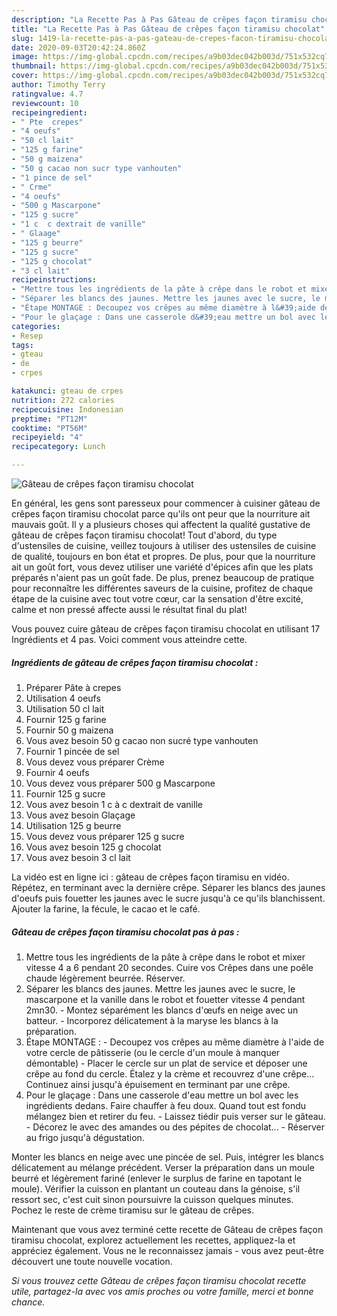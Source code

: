 ```yaml
---
description: "La Recette Pas à Pas Gâteau de crêpes façon tiramisu chocolat"
title: "La Recette Pas à Pas Gâteau de crêpes façon tiramisu chocolat"
slug: 1419-la-recette-pas-a-pas-gateau-de-crepes-facon-tiramisu-chocolat
date: 2020-09-03T20:42:24.860Z
image: https://img-global.cpcdn.com/recipes/a9b03dec042b003d/751x532cq70/gateau-de-crepes-facon-tiramisu-chocolat-photo-principale-de-la-recette.jpg
thumbnail: https://img-global.cpcdn.com/recipes/a9b03dec042b003d/751x532cq70/gateau-de-crepes-facon-tiramisu-chocolat-photo-principale-de-la-recette.jpg
cover: https://img-global.cpcdn.com/recipes/a9b03dec042b003d/751x532cq70/gateau-de-crepes-facon-tiramisu-chocolat-photo-principale-de-la-recette.jpg
author: Timothy Terry
ratingvalue: 4.7
reviewcount: 10
recipeingredient:
- " Pte  crepes"
- "4 oeufs"
- "50 cl lait"
- "125 g farine"
- "50 g maizena"
- "50 g cacao non sucr type vanhouten"
- "1 pince de sel"
- " Crme"
- "4 oeufs"
- "500 g Mascarpone"
- "125 g sucre"
- "1 c  c dextrait de vanille"
- " Glaage"
- "125 g beurre"
- "125 g sucre"
- "125 g chocolat"
- "3 cl lait"
recipeinstructions:
- "Mettre tous les ingrédients de la pâte à crêpe dans le robot et mixer vitesse 4 a 6 pendant 20 secondes. Cuire vos Crêpes dans une poêle chaude légèrement beurrée. Réserver."
- "Séparer les blancs des jaunes. Mettre les jaunes avec le sucre, le mascarpone et la vanille dans le robot et fouetter vitesse 4 pendant 2mn30. Montez séparément les blancs d&#39;œufs en neige avec un batteur. Incorporez délicatement à la maryse les blancs à la préparation."
- "Étape MONTAGE : Decoupez vos crêpes au même diamètre à l&#39;aide de votre cercle de pâtisserie (ou le cercle d&#39;un moule à manquer démontable) Placer le cercle sur un plat de service et déposer une crêpe au fond du cercle. Étalez y la crème et recouvrez d&#39;une crêpe... Continuez ainsi jusqu&#39;à épuisement en terminant par une crêpe."
- "Pour le glaçage : Dans une casserole d&#39;eau mettre un bol avec les ingrédients dedans. Faire chauffer à feu doux. Quand tout est fondu mélangez bien et retirer du feu. Laissez tiédir puis verser sur le gâteau. Décorez le avec des amandes ou des pépites de chocolat... Réserver au frigo jusqu&#39;à dégustation."
categories:
- Resep
tags:
- gteau
- de
- crpes

katakunci: gteau de crpes 
nutrition: 272 calories
recipecuisine: Indonesian
preptime: "PT12M"
cooktime: "PT56M"
recipeyield: "4"
recipecategory: Lunch

---
```



![Gâteau de crêpes façon tiramisu chocolat](https://img-global.cpcdn.com/recipes/a9b03dec042b003d/751x532cq70/gateau-de-crepes-facon-tiramisu-chocolat-photo-principale-de-la-recette.jpg)

En général, les gens sont paresseux pour commencer à cuisiner gâteau de crêpes façon tiramisu chocolat parce qu'ils ont peur que la nourriture ait mauvais goût. Il y a plusieurs choses qui affectent la qualité gustative de gâteau de crêpes façon tiramisu chocolat! Tout d'abord, du type d'ustensiles de cuisine, veillez toujours à utiliser des ustensiles de cuisine de qualité, toujours en bon état et propres. De plus, pour que la nourriture ait un goût fort, vous devez utiliser une variété d'épices afin que les plats préparés n'aient pas un goût fade. De plus, prenez beaucoup de pratique pour reconnaître les différentes saveurs de la cuisine, profitez de chaque étape de la cuisine avec tout votre cœur, car la sensation d'être excité, calme et non pressé affecte aussi le résultat final du plat!

<!--inarticleads1-->

Vous pouvez cuire gâteau de crêpes façon tiramisu chocolat en utilisant 17 Ingrédients et 4 pas. Voici comment vous atteindre cette.

##### Ingrédients de gâteau de crêpes façon tiramisu chocolat :

1. Préparer  Pâte à crepes
1. Utilisation 4 oeufs
1. Utilisation 50 cl lait
1. Fournir 125 g farine
1. Fournir 50 g maizena
1. Vous avez besoin 50 g cacao non sucré type vanhouten
1. Fournir 1 pincée de sel
1. Vous devez vous préparer  Crème
1. Fournir 4 oeufs
1. Vous devez vous préparer 500 g Mascarpone
1. Fournir 125 g sucre
1. Vous avez besoin 1 c à c dextrait de vanille
1. Vous avez besoin  Glaçage
1. Utilisation 125 g beurre
1. Vous devez vous préparer 125 g sucre
1. Vous avez besoin 125 g chocolat
1. Vous avez besoin 3 cl lait


La vidéo est en ligne ici : gâteau de crêpes façon tiramisu en vidéo. Répétez, en terminant avec la dernière crêpe. Séparer les blancs des jaunes d&#39;oeufs puis fouetter les jaunes avec le sucre jusqu&#39;à ce qu&#39;ils blanchissent. Ajouter la farine, la fécule, le cacao et le café. 

<!--inarticleads2-->

##### Gâteau de crêpes façon tiramisu chocolat pas à pas :

1. Mettre tous les ingrédients de la pâte à crêpe dans le robot et mixer vitesse 4 a 6 pendant 20 secondes. Cuire vos Crêpes dans une poêle chaude légèrement beurrée. Réserver.
1. Séparer les blancs des jaunes. Mettre les jaunes avec le sucre, le mascarpone et la vanille dans le robot et fouetter vitesse 4 pendant 2mn30. - Montez séparément les blancs d&#39;œufs en neige avec un batteur. - Incorporez délicatement à la maryse les blancs à la préparation.
1. Étape MONTAGE : - Decoupez vos crêpes au même diamètre à l&#39;aide de votre cercle de pâtisserie (ou le cercle d&#39;un moule à manquer démontable) - Placer le cercle sur un plat de service et déposer une crêpe au fond du cercle. Étalez y la crème et recouvrez d&#39;une crêpe... Continuez ainsi jusqu&#39;à épuisement en terminant par une crêpe.
1. Pour le glaçage : Dans une casserole d&#39;eau mettre un bol avec les ingrédients dedans. Faire chauffer à feu doux. Quand tout est fondu mélangez bien et retirer du feu. - Laissez tiédir puis verser sur le gâteau. - Décorez le avec des amandes ou des pépites de chocolat... - Réserver au frigo jusqu&#39;à dégustation.


Monter les blancs en neige avec une pincée de sel. Puis, intégrer les blancs délicatement au mélange précédent. Verser la préparation dans un moule beurré et légèrement fariné (enlever le surplus de farine en tapotant le moule). Vérifier la cuisson en plantant un couteau dans la génoise, s&#39;il ressort sec, c&#39;est cuit sinon poursuivre la cuisson quelques minutes. Pochez le reste de crème tiramisu sur le gâteau de crêpes. 

<!--inarticleads1-->

<p>
Maintenant que vous avez terminé cette recette de Gâteau de crêpes façon tiramisu chocolat, explorez actuellement les recettes, appliquez-la et appréciez également. Vous ne le reconnaissez jamais - vous avez peut-être découvert une toute nouvelle vocation.
</p>

<p>
<i>Si vous trouvez cette Gâteau de crêpes façon tiramisu chocolat recette utile, partagez-la avec vos amis proches ou votre famille, merci et bonne chance.</i>
</p>
